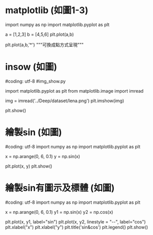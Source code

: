 # matplotlib (如圖1-3)
import numpy as np
import matplotlib.pyplot as plt

a = [1,2,3]
b = [4,5,6]
plt.plot(a,b)

plt.plot(a,b,'*') """可換成點方式呈現"""

# insow (如圖)
#coding: utf-8
#img_show.py

import matplotlib.pyplot as plt
from matplotlib.image import imread

img = imread('../Deep/dataset/lena.png') 
plt.imshow(img)

plt.show()

# 繪製sin (如圖)
#coding: utf-8
import numpy as np
import matplotlib.pyplot as plt

x = np.arange(0, 6, 0.1) 
y = np.sin(x)

plt.plot(x, y)
plt.show()

# 繪製sin有圖示及標體 (如圖)
#coding: utf-8
import numpy as np
import matplotlib.pyplot as plt

x = np.arange(0, 6, 0.1) 
y1 = np.sin(x)
y2 = np.cos(x)

plt.plot(x, y1, label="sin")
plt.plot(x, y2, linestyle = "--", label="cos")
plt.xlabel("x") 
plt.xlabel("y") 
plt.title('sin&cos')
plt.legend()
plt.show()
